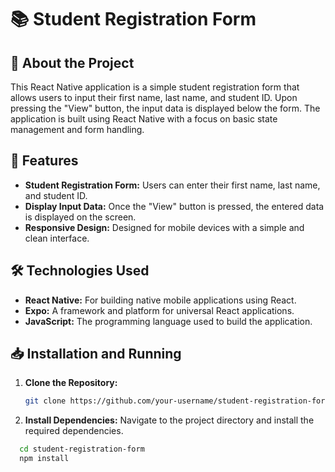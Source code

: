 # 📚 Student Registration Form

## 📝 About the Project
This React Native application is a simple student registration form that allows users to input their first name, last name, and student ID. Upon pressing the "View" button, the input data is displayed below the form. The application is built using React Native with a focus on basic state management and form handling.

## 🚀 Features
- **Student Registration Form:** Users can enter their first name, last name, and student ID.
- **Display Input Data:** Once the "View" button is pressed, the entered data is displayed on the screen.
- **Responsive Design:** Designed for mobile devices with a simple and clean interface.

## 🛠 Technologies Used
- **React Native:** For building native mobile applications using React.
- **Expo:** A framework and platform for universal React applications.
- **JavaScript:** The programming language used to build the application.

## 📥 Installation and Running

1. **Clone the Repository:**
   ```bash
   git clone https://github.com/your-username/student-registration-form.git
   
2. **Install Dependencies:**
Navigate to the project directory and install the required dependencies.
  ```bash
    cd student-registration-form
    npm install



